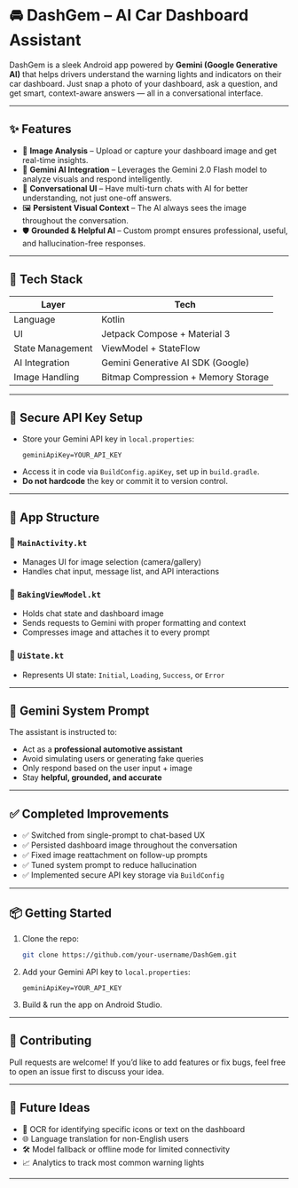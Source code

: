 # 🚘 DashGem – AI Car Dashboard Assistant

DashGem is a sleek Android app powered by **Gemini (Google Generative AI)** that helps drivers understand the warning lights and indicators on their car dashboard. Just snap a photo of your dashboard, ask a question, and get smart, context-aware answers — all in a conversational interface.

---

## ✨ Features

- 📸 **Image Analysis** – Upload or capture your dashboard image and get real-time insights.
- 🧠 **Gemini AI Integration** – Leverages the Gemini 2.0 Flash model to analyze visuals and respond intelligently.
- 💬 **Conversational UI** – Have multi-turn chats with AI for better understanding, not just one-off answers.
- 🖼️ **Persistent Visual Context** – The AI always sees the image throughout the conversation.
- 🛡️ **Grounded & Helpful AI** – Custom prompt ensures professional, useful, and hallucination-free responses.

---

## 🧱 Tech Stack

| Layer            | Tech                                |
|------------------|-------------------------------------|
| Language         | Kotlin                              |
| UI               | Jetpack Compose + Material 3        |
| State Management | ViewModel + StateFlow               |
| AI Integration   | Gemini Generative AI SDK (Google)   |
| Image Handling   | Bitmap Compression + Memory Storage |

---

## 🔐 Secure API Key Setup

- Store your Gemini API key in `local.properties`:
  ```properties
  geminiApiKey=YOUR_API_KEY
  ```
- Access it in code via `BuildConfig.apiKey`, set up in `build.gradle`.
- **Do not hardcode** the key or commit it to version control.

---

## 🧹 App Structure

### 📁 `MainActivity.kt`
- Manages UI for image selection (camera/gallery)
- Handles chat input, message list, and API interactions

### 📁 `BakingViewModel.kt`
- Holds chat state and dashboard image
- Sends requests to Gemini with proper formatting and context
- Compresses image and attaches it to every prompt

### 📁 `UiState.kt`
- Represents UI state: `Initial`, `Loading`, `Success`, or `Error`

---

## 🧠 Gemini System Prompt

The assistant is instructed to:
- Act as a **professional automotive assistant**
- Avoid simulating users or generating fake queries
- Only respond based on the user input + image
- Stay **helpful, grounded, and accurate**

---

## ✅ Completed Improvements

- ✅ Switched from single-prompt to chat-based UX
- ✅ Persisted dashboard image throughout the conversation
- ✅ Fixed image reattachment on follow-up prompts
- ✅ Tuned system prompt to reduce hallucination
- ✅ Implemented secure API key storage via `BuildConfig`

---

## 📦 Getting Started

1. Clone the repo:
   ```bash
   git clone https://github.com/your-username/DashGem.git
   ```
2. Add your Gemini API key to `local.properties`:
   ```properties
   geminiApiKey=YOUR_API_KEY
   ```
3. Build & run the app on Android Studio.

---

## 🤝 Contributing

Pull requests are welcome! If you’d like to add features or fix bugs, feel free to open an issue first to discuss your idea.

---

## 🚀 Future Ideas

- 🔎 OCR for identifying specific icons or text on the dashboard
- 🌐 Language translation for non-English users
- 🛠️ Model fallback or offline mode for limited connectivity
- 📈 Analytics to track most common warning lights

---


